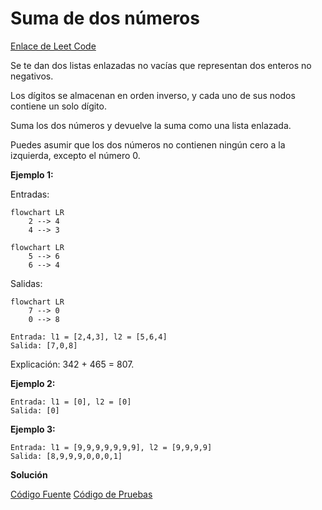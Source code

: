# Suma de dos números

[Enlace de Leet Code](https://leetcode.com/problems/add-two-numbers/)

Se te dan dos listas enlazadas no vacías que representan dos enteros no negativos.

Los dígitos se almacenan en orden inverso, y cada uno de sus nodos contiene un solo dígito.

Suma los dos números y devuelve la suma como una lista enlazada.

Puedes asumir que los dos números no contienen ningún cero a la izquierda, excepto el número 0.

**Ejemplo 1:**

Entradas:

```mermaid
flowchart LR
    2 --> 4
    4 --> 3
```

```mermaid
flowchart LR
    5 --> 6
    6 --> 4
```

Salidas:

```mermaid
flowchart LR
    7 --> 0
    0 --> 8
```

```
Entrada: l1 = [2,4,3], l2 = [5,6,4]
Salida: [7,0,8]
```

Explicación: 342 + 465 = 807.

**Ejemplo 2:**

```
Entrada: l1 = [0], l2 = [0]
Salida: [0]
```

**Ejemplo 3:**

```
Entrada: l1 = [9,9,9,9,9,9,9], l2 = [9,9,9,9]
Salida: [8,9,9,9,0,0,0,1]
```

**Solución**

[Código Fuente](./addTwoNumbers.ts)
[Código de Pruebas](./addTwoNumbers.test.ts)